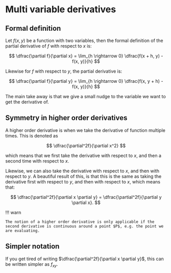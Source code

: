 # Multi variable derivatives

## Formal definition

Let $f(x, y)$ be a function with two variables, then the formal definition of the partial derivative of $f$ with respect to $x$ is:

$$
\dfrac{\partial f}{\partial x} = \lim_{h \rightarrow 0} \dfrac{f(x + h, y) - f(x, y)}{h}
$$

Likewise for $f$ with respect to $y$, the partial derivative is:

$$
\dfrac{\partial f}{\partial y} = \lim_{h \rightarrow 0} \dfrac{f(x, y + h) - f(x, y)}{h}
$$

The main take away is that we give a small nudge to the variable we want to get the derivative of.

## Symmetry in higher order derivatives

A higher order derivative is when we take the derivative of function multiple times. This is denoted as

$$
\dfrac{\partial^2f}{\partial x^2}
$$

which means that we first take the derivative with respect to $x$, and then a second time with respect to $x$.

Likewise, we can also take the derivative with respect to $x$, and then with respect to $y$. A beautiful result of this, is that this is the same as taking the derivative first with respect to $y$, and then with respect to $x$, which means that:

$$
\dfrac{\partial^2f}{\partial x \partial y} = \dfrac{\partial^2f}{\partial y \partial x}.
$$

!!! warn

    The notion of a higher order derivative is only applicable if the second derivative is continuous around a point $P$, e.g. the point we are evaluating.

## Simpler notation

If you get tired of writing $\dfrac{\partial^2f}{\partial x \partial y}$, this can be written simpler as $f_{xy}$.